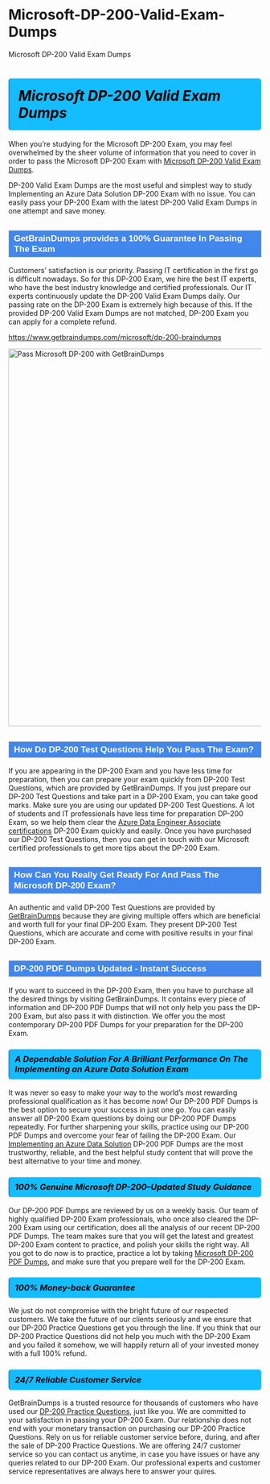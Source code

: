 # Microsoft-DP-200-Valid-Exam-Dumps
Microsoft DP-200 Valid Exam Dumps
<h1><strong><span style="display: block; color: #000000; background: #14BDFF; border: 0.5px solid #AED6F1; border-left: 3px solid #3498DB; padding: .6em; border-radius: 6px;">                     <em>Microsoft DP-200 <span class="exam_variation">Valid Exam Dumps</span> </em>                </span></strong>            </h1>                        <p>When you’re studying for the Microsoft DP-200 Exam, you may feel overwhelmed by the sheer volume of information             that you need to cover in order to pass the Microsoft DP-200 Exam with <a href="https://www.getbraindumps.com/microsoft/dp-200-braindumps">Microsoft DP-200 <span class="exam_variation">Valid Exam Dumps</span></a>.</p>            <p>DP-200 <span class="exam_variation">Valid Exam Dumps</span> are the most useful and simplest way to study Implementing an Azure Data Solution DP-200 Exam             with no issue. You can easily pass your DP-200 Exam with the latest DP-200 <span class="exam_variation">Valid Exam Dumps</span> in one attempt and save money.</p>                        <h2 style="background: #4287ec; border: 1px solid #cccccc; padding: 5px 10px;">                <span style="color: #ffffff;">                    <span style="font-size: 11pt;">                        <span style="line-height: normal;">                            <span style="font-family: Calibri,sans-serif;">                                <strong>                                    <span style="font-size: 13.0pt;">GetBrainDumps provides a 100% Guarantee In Passing The Exam</span>                                </strong>                            </span>                        </span>                    </span>                </span>            </h2>                        <p>Customers’ satisfaction is our priority. Passing IT certification in the first go is difficult nowadays. So for this DP-200 Exam,             we hire the best IT experts, who have the best industry knowledge and certified professionals. Our IT experts continuously update the DP-200 <span class="exam_variation">Valid Exam Dumps</span>             daily. Our passing rate on the DP-200 Exam is extremely high because of this. If the provided DP-200 <span class="exam_variation">Valid Exam Dumps</span> are not matched, DP-200 Exam you             can apply for a complete refund.</p>                                    <p><a href="https://www.getbraindumps.com/microsoft/dp-200-braindumps">https://www.getbraindumps.com/microsoft/dp-200-braindumps</a></p>                        <p><a href="https://www.getbraindumps.com/"><img src="https://www.getbraindumps.com/images/get-updated-exam-questions-with-discount-getbraindumps.jpg" class="postImage" alt="Pass Microsoft DP-200 with GetBrainDumps" width="750"></a></p>                                        <h2 style="background: #4287ec; border: 1px solid #cccccc; padding: 5px 10px;">                <span style="color: #ffffff;">                    <span style="font-size: 11pt;">                        <span style="line-height: normal;">                            <span style="font-family: Calibri,sans-serif;">                                <strong>                                    <span style="font-size: 13.0pt;">How Do DP-200 <span class="exam_variation2">Test Questions</span> Help You Pass The Exam?</span>                                </strong>                            </span>                        </span>                    </span>                </span>            </h2>                        <p>If you are appearing in the DP-200 Exam and you have less time for preparation, then you can prepare your exam quickly from DP-200 <span class="exam_variation2">Test Questions</span>,             which are provided by GetBrainDumps. If you just prepare our DP-200 <span class="exam_variation2">Test Questions</span> and take part in a DP-200 Exam, you can take good marks.             Make sure you are using our updated DP-200 <span class="exam_variation2">Test Questions</span>. A lot of students and IT professionals have less time for preparation DP-200 Exam,             so we help them clear the <a href="https://www.getbraindumps.com/microsoft/azure-data-engineer-associate-braindumps.html">Azure Data Engineer Associate certifications</a> DP-200 Exam quickly and easily. Once you have purchased             our DP-200 <span class="exam_variation2">Test Questions</span>, then you can get in touch with our Microsoft certified professionals to get more tips about the DP-200 Exam.</p>                        <h2 style="background: #4287ec; border: 1px solid #cccccc; padding: 5px 10px;">                <span style="color: #ffffff;">                    <span style="font-size: 11pt;">                        <span style="line-height: normal;">                            <span style="font-family: Calibri,sans-serif;">                                <strong>                                    <span style="font-size: 13.0pt;">How Can You Really Get Ready For And Pass The Microsoft DP-200 Exam?</span>                                </strong>                            </span>                        </span>                    </span>                </span>            </h2>                        <p>An authentic and valid DP-200 <span class="exam_variation2">Test Questions</span> are provided by <a href="https://www.getbraindumps.com/">GetBrainDumps</a> because they are giving multiple offers which are beneficial             and worth full for your final DP-200 Exam. They present DP-200 <span class="exam_variation2">Test Questions</span>, which are accurate and come with positive             results in your final DP-200 Exam.</p>                        <h2 style="background: #4287ec; border: 1px solid #cccccc; padding: 5px 10px;">                <span style="color: #ffffff;">                    <span style="font-size: 11pt;">                        <span style="line-height: normal;">                            <span style="font-family: Calibri,sans-serif;">                                <strong>                                    <span style="font-size: 13.0pt;">DP-200 <span class="exam_variation3">PDF Dumps</span> Updated - Instant Success</span>                                </strong>                            </span>                        </span>                    </span>                </span>            </h2>                        <p>If you want to succeed in the DP-200 Exam, then you have to purchase all the desired things by visiting GetBrainDumps.             It contains every piece of information and DP-200 <span class="exam_variation3">PDF Dumps</span> that will not only help you pass the DP-200 Exam,             but also pass it with distinction. We offer you the most contemporary DP-200 <span class="exam_variation3">PDF Dumps</span> for your preparation for the DP-200 Exam.</p>                        <h3>                <strong>                    <span style="display: block; color: #000000; background: #14BDFF; border: 0.5px solid #AED6F1; border-left: 3px solid #3498DB; padding: .6em; border-radius: 6px;">                        <em>A Dependable Solution For A Brilliant Performance On The Implementing an Azure Data Solution Exam</em>                    </span>                </strong>            </h3>                        <p>It was never so easy to make your way to the world’s most rewarding professional qualification as it has become now! Our DP-200 <span class="exam_variation3">PDF Dumps</span>             is the best option to secure your success in just one go. You can easily answer all DP-200 Exam questions by doing our DP-200 <span class="exam_variation3">PDF Dumps</span>             repeatedly. For further sharpening your skills, practice using our DP-200 <span class="exam_variation3">PDF Dumps</span> and overcome your fear of failing the DP-200 Exam.             Our <a href="https://www.getbraindumps.com/microsoft/dp-200-braindumps">Implementing an Azure Data Solution</a> DP-200 <span class="exam_variation3">PDF Dumps</span> are the most trustworthy, reliable, and the best helpful study             content that will prove the best alternative to your time and money.</p>                        <h3>                <strong>                    <span style="display: block; color: #000000; background: #14BDFF; border: 0.5px solid #AED6F1; border-left: 3px solid #3498DB; padding: .6em; border-radius: 6px;">                        <em>100% Genuine Microsoft DP-200–Updated Study Guidance </em>                    </span>                </strong>            </h3>                        <p>Our DP-200 <span class="exam_variation3">PDF Dumps</span> are reviewed by us on a weekly basis. Our team of highly qualified DP-200 Exam professionals, who once also             cleared the DP-200 Exam using our certification, does all the analysis of our recent DP-200 <span class="exam_variation3">PDF Dumps</span>. The team makes sure that you will get the             latest and greatest DP-200 Exam content to practice, and polish your skills the right way. All you got to do now is to practice, practice a lot by             taking <a href="https://www.getbraindumps.com/microsoft-braindumps.html">Microsoft DP-200 <span class="exam_variation3">PDF Dumps</span></a>, and make sure that you prepare well for the DP-200 Exam.</p>                        <h3>                <strong>                    <span style="display: block; color: #000000; background: #14BDFF; border: 0.5px solid #AED6F1; border-left: 3px solid #3498DB; padding: .6em; border-radius: 6px;">                        <em>100% Money-back Guarantee</em>                    </span>                </strong>            </h3>                        <p>We just do not compromise with the bright future of our respected customers. We take the future of our clients seriously and we ensure that our             DP-200 <span class="exam_variation4">Practice Questions</span> get you through the line. If you think that our DP-200 <span class="exam_variation4">Practice Questions</span> did not help you much with the DP-200 Exam and you             failed it somehow, we will happily return all of your invested money with a full 100% refund.</p>                                    <h3>                <strong>                    <span style="display: block; color: #000000; background: #14BDFF; border: 0.5px solid #AED6F1; border-left: 3px solid #3498DB; padding: .6em; border-radius: 6px;">                        <em>24/7 Reliable Customer Service</em>                    </span>                </strong>            </h3>                        <p>GetBrainDumps is a trusted resource for thousands of customers who have used our <a href="https://www.getbraindumps.com/microsoft/dp-200-braindumps">DP-200 <span class="exam_variation4">Practice Questions</span></a>, just like you. We are committed to your             satisfaction in passing your DP-200 Exam. Our relationship does not end with your monetary transaction on purchasing our DP-200 <span class="exam_variation4">Practice Questions</span>.             Rely on us for reliable customer service before, during, and after the sale of DP-200 <span class="exam_variation4">Practice Questions</span>. We are offering 24/7 customer service so you             can contact us anytime, in case you have issues or have any queries related to our DP-200 Exam. Our professional experts and customer service             representatives are always here to answer your quires.</p>                    
